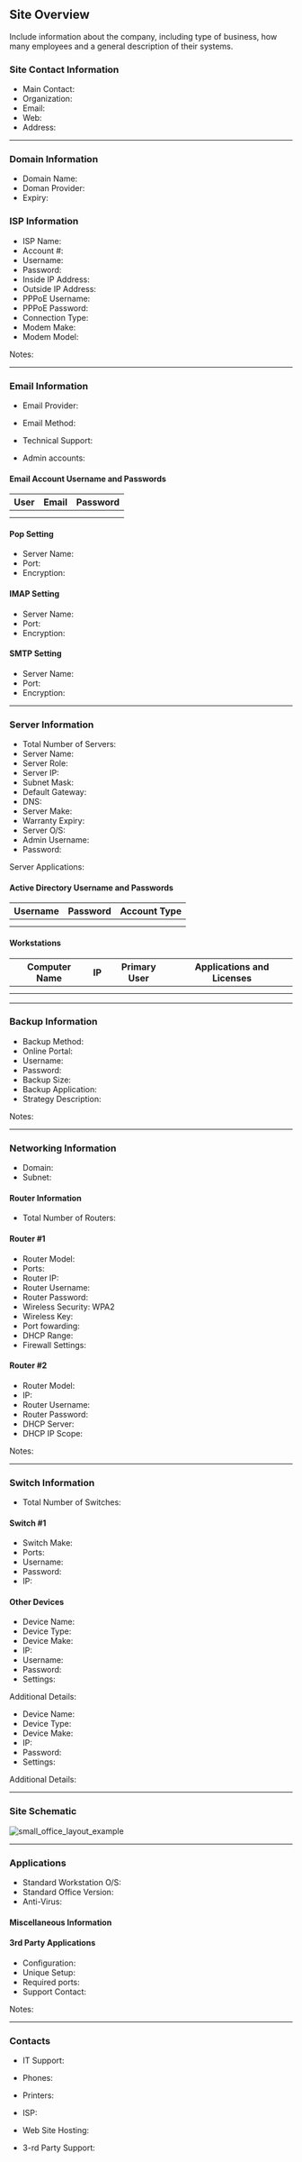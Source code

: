 ## Site Overview

Include information about the company, including type of business, how many employees and a general description of their systems.

### Site Contact Information

  + Main Contact: 
  + Organization: 
  + Email: 
  + Web: 
  + Address: 


----


### Domain Information

  + Domain Name:
  + Doman Provider:
  + Expiry:

### ISP Information

  + ISP Name: 
  + Account #: 
  + Username: 
  + Password: 
  + Inside IP Address: 
  + Outside IP Address: 
  + PPPoE Username: 
  + PPPoE Password: 
  + Connection Type: 
  + Modem Make: 
  + Modem Model: 

Notes: 


----


### Email Information

  + Email Provider: 
  + Email Method: 

  + Technical Support: 

  + Admin accounts:

#### Email Account Username and Passwords

|User |Email |Password |
|-----|------|---------|
|     |      |         |
|     |      |         |


#### Pop Setting

  + Server Name: 
  + Port: 
  + Encryption: 

#### IMAP Setting

  + Server Name: 
  + Port: 
  + Encryption: 

#### SMTP Setting

  + Server Name: 
  + Port: 
  + Encryption: 


----



### Server Information

  + Total Number of Servers: 
  + Server Name: 
  + Server Role: 
  + Server IP: 
  + Subnet Mask: 
  + Default Gateway: 
  + DNS: 
  + Server Make: 
  + Warranty Expiry: 
  + Server O/S: 
  + Admin Username: 
  + Password: 

Server Applications: 


#### Active Directory Username and Passwords

|Username |Password |Account Type|
|---------|---------|------------|
|         |         |            |
|         |         |            |


#### Workstations

|Computer Name |IP            |Primary User |Applications and Licenses|
|--------------|--------------|-------------|-------------------------|
|              |              |             |                         |
|              |              |             |                         |


----


### Backup Information

  + Backup Method: 
  + Online Portal: 
  + Username: 
  + Password: 
  + Backup Size: 
  + Backup Application: 
  + Strategy Description: 

Notes:



----


### Networking Information

  + Domain: 
  + Subnet: 

#### Router Information

  + Total Number of Routers:

#### Router #1

  + Router Model: 
  + Ports: 
  + Router IP: 
  + Router Username: 
  + Router Password: 
  + Wireless Security: WPA2
  + Wireless Key: 
  + Port fowarding: 
  + DHCP Range: 
  + Firewall Settings: 

#### Router #2

  + Router Model:
  + IP:
  + Router Username:
  + Router Password:
  + DHCP Server:
  + DHCP IP Scope:

Notes: 



----


### Switch Information

  + Total Number of Switches:

#### Switch #1

  + Switch Make: 
  + Ports: 
  + Username: 
  + Password: 
  + IP: 


#### Other Devices

  + Device Name: 
  + Device Type: 
  + Device Make: 
  + IP: 
  + Username: 
  + Password: 
  + Settings: 

Additional Details: 

  + Device Name: 
  + Device Type: 
  + Device Make: 
  + IP: 
  + Password: 
  + Settings: 

Additional Details: 


----


### Site Schematic

![small_office_layout_example](images/small_office_layout_example.png)




----


### Applications

  + Standard Workstation O/S: 
  + Standard Office Version: 
  + Anti-Virus: 

#### Miscellaneous Information



#### 3rd Party Applications

  + Configuration: 
  + Unique Setup: 
  + Required ports: 
  + Support Contact: 

Notes:



----


### Contacts

  + IT Support: 


  + Phones: 


  + Printers: 


  + ISP: 


  + Web Site Hosting: 


  + 3-rd Party Support:




